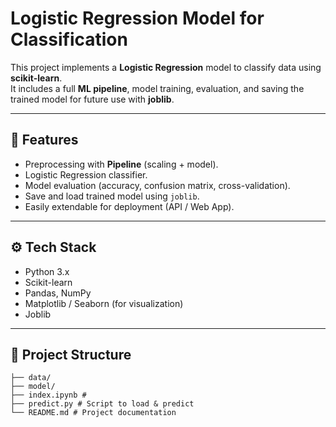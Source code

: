 # Logistic Regression Model for Classification

This project implements a **Logistic Regression** model to classify data using **scikit-learn**.  
It includes a full **ML pipeline**, model training, evaluation, and saving the trained model for future use with **joblib**.

---

## 📌 Features
- Preprocessing with **Pipeline** (scaling + model).
- Logistic Regression classifier.
- Model evaluation (accuracy, confusion matrix, cross-validation).
- Save and load trained model using `joblib`.
- Easily extendable for deployment (API / Web App).

---

## ⚙️ Tech Stack
- Python 3.x
- Scikit-learn
- Pandas, NumPy
- Matplotlib / Seaborn (for visualization)
- Joblib

---

## 📂 Project Structure

```
├── data/ 
├── model/ 
├── index.ipynb # 
├── predict.py # Script to load & predict
└── README.md # Project documentation

```